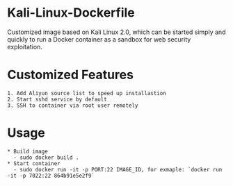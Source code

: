 # Kali-Linux-Dockerfile
Customized image based on Kali Linux 2.0, which can be started simply and quickly to run a Docker container as a sandbox for web security exploitation.

Customized Features
=====================
    1. Add Aliyun source list to speed up installastion 
    2. Start sshd service by default
    3. SSH to container via root user remotely
    
Usage
====================
    * Build image
      - sudo docker build .
    * Start container
      - sudo docker run -it -p PORT:22 IMAGE_ID, for exmaple: `docker run -it -p 7022:22 864b91e5e2f9`
    

